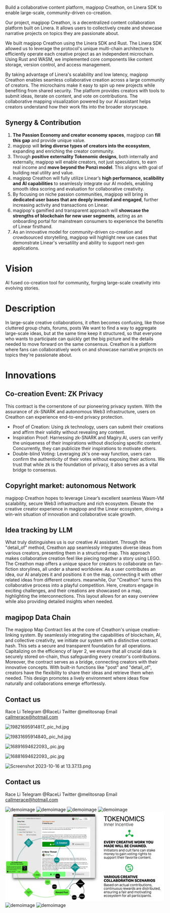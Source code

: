 Build a collaborative content platform, magipop Creathon, on Linera SDK to enable large-scale, community-driven co-creation.

Our project, magipop Creathon, is a decentralized content collaboration platform built on Linera. It allows users to collectively create and showcase narrative projects on topics they are passionate about.

We built magipop Creathon using the Linera SDK and Rust. The Linera SDK allowed us to leverage the protocol's unique multi-chain architecture to efficiently operate each creative project as an independent microchain. Using Rust and WASM, we implemented core components like content storage, version control, and access management.

By taking advantage of Linera's scalability and low latency, magipop Creathon enables seamless collaborative creation across a large community of creators. The microchains make it easy to spin up new projects while benefiting from shared security.
The platform provides creators with tools to submit ideas, iterate on content, and vote on contributions. The collaborative mapping visualization powered by our AI assistant helps creators understand how their work fits into the broader storyscape.

## **Synergy & Contribution** 
1. **The Passion Economy and creator economy spaces**, magipop can **fill this gap** and provide unique value.
2. magipop will **bring diverse types of creators into the ecosystem**, expanding and enriching the creator community.
3. Through **positive externality Tokenomic designs**, both internally and externally, magipop will enable creators, not just speculators, to earn real income and **move beyond the Ponzi model**. This aligns with goal of building real utility and value.
4. magipop Creathon will fully utilize Linear’s **high performance, scalibility and** **AI capabilities** to seamlessly integrate our AI models, enabling smooth idea scoring and evaluation for collaborative creativity.
5. By focusing on niche passion communities, magipop will bring in **dedicated user bases that are deeply invested and engaged**, further increasing activity and transactions on Linear.
6. magipop's gamified and transparent approach will **showcase the strengths of blockchain for new user segments**, acting as an onboarding portal for mainstream consumers to experience the benefits of Linear firsthand.
7. As an innovative model for community-driven co-creation and crowdsourced storytelling, magipop will highlight new use cases that demonstrate Linear's versatility and ability to support next-gen applications.

# Vision
Al fused co-creation tool for community, forging large-scale creativity into evolving stories.
# Description
In large-scale creative collaborations, it often becomes confusing, like those cluttered group chats, forums, posts
We want to find a way to aggregate large-scale ideas, but at the same time keep it structured, so that everyone who wants to participate can quickly get the big picture and the details needed to move forward on the same consensus.
Creathon is a platform where fans can collaboratively work on and showcase narrative projects on topics they're passionate about.

# Innovations
## Co-creation Event: ZK Privacy
This contract is the cornerstone of our pioneering privacy system. With the assurance of zk-SNARK and autonomous Web3 infrastructure, users on Creathon can experience end-to-end privacy protection.
- Proof of Creation: Using zk technology, users can submit their creations and affirm their validity without revealing any content.
- Inspiration Proof: Harnessing zk-SNARK and Magiry.AI, users can verify the uniqueness of their inspirations without disclosing specific content. Concurrently, they can publicize their inspirations to motivate others.
- Double-blind Voting: Leveraging zk's one-way function, users can confirm the authenticity of their votes without exposing their actions.
We trust that while zk is the foundation of privacy, it also serves as a vital bridge to consensus.
## Copyright market: autonomous Network
magipop Creathon hopes to leverage Linear’s excellent seamless Wasm-VM scalability, secure Web3 infrastructure and rich ecosystem. Elevate the creative creator experience in magipop and the Linear ecosystem, driving a win-win situation of innovation and collaborative scale growth.
## Idea tracking by LLM
What truly distinguishes us is our creative AI assistant. Through the "detail_of" method, Creathon app seamlessly integrates diverse ideas from various creators, presenting them in a structured map. This approach makes collaborative creation feel like piecing together a story using LEGO. The Creathon map offers a unique space for creators to collaborate on fan-fiction storylines, all under a shared worldview. As a user contributes an idea, our AI analyzes it and positions it on the map, connecting it with other related ideas from different creators.
meanwhile, Our "Creathon" turns this collaborative process into a playful competition. Here, creators engage in exciting challenges, and their creations are showcased on a map, highlighting the interconnections. This layout allows for an easy overview while also providing detailed insights when needed.
## magipop Data Chain
The magipop Map Contract lies at the core of Creathon's unique creative-linking system. By seamlessly integrating the capabilities of blockchain, AI, and collective creativity, we initiate our system with a distinctive contract hash. This sets a secure and transparent foundation for all operations. Capitalizing on the efficiency of layer 2, we ensure that all crucial data is securely stored on-chain, thus safeguarding every creator's contributions. Moreover, the contract serves as a bridge, connecting creators with their innovative concepts. With built-in functions like "post" and "detail_of", creators have the flexibility to share their ideas and retrieve them when needed. This design promotes a lively environment where ideas flow naturally and collaborations emerge effortlessly.

## Contact us
Race Li
Telegram @RaceLi
Twitter @melitosnap
Email callmerace@hotmail.com

![19821695914817_.pic_hd.jpg](https://cdn.dorahacks.io/static/files/18b36fac21a99febed2bb27419c8afd1.jpg)



![19831695914840_.pic_hd.jpg](https://cdn.dorahacks.io/static/files/18b36fbd7d11b10c4d443a84f4eb30ba.jpg)



![16891694622093_.pic.jpg](https://cdn.dorahacks.io/static/files/18b36fc693af2185bd5751344d6a9159.jpg)



![16881694622093_.pic.jpg](https://cdn.dorahacks.io/static/files/18b36fc98fa72f47d5549dd4f6087466.jpg)



![Screenshot 2023-10-16 at 13.37.13.png](https://cdn.dorahacks.io/static/files/18b36fd2e1ea05f5eb4592d4848a6bba.png)
## Contact us
Race Li
Telegram @RaceLi
Twitter @melitosnap
Email callmerace@hotmail.com

![demoimage](/demo-images/1.png)
![demoimage](/demo-images/2.png)
![demoimage](/demo-images/3.png)
![demoimage](/demo-images/4.png)
![demoimage](/demo-images/5.png)
![demoimage](/demo-images/6.png)
![demoimage](/demo-images/7.png)
